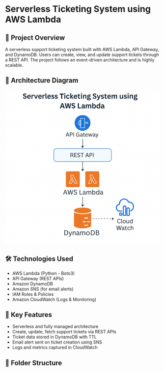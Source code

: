 # Serverless Ticketing System using AWS Lambda

## 🚀 Project Overview
A serverless support ticketing system built with AWS Lambda, API Gateway, and DynamoDB. Users can create, view, and update support tickets through a REST API. The project follows an event-driven architecture and is highly scalable.

## 🧱 Architecture Diagram
![Architecture](architecture.png)

## 🛠️ Technologies Used
- AWS Lambda (Python - Boto3)
- API Gateway (REST APIs)
- Amazon DynamoDB
- Amazon SNS (for email alerts)
- IAM Roles & Policies
- Amazon CloudWatch (Logs & Monitoring)

## 🔧 Key Features
- Serverless and fully managed architecture
- Create, update, fetch support tickets via REST APIs
- Ticket data stored in DynamoDB with TTL
- Email alert sent on ticket creation using SNS
- Logs and metrics captured in CloudWatch

## 📁 Folder Structure
